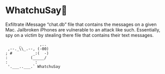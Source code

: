 # WhatchuSay🤔
Exfiltrate iMessage “chat.db” file that contains the messages on a given Mac. Jailbroken iPhones are vulnerable to an attack like such.
Essentially, spy on a victim by stealing there file that contains their text messages. 
```
      _        ,..
 ,--._\\_.--, (-00)
; #         _:(  -)
:          (_____/
:            :
 '.___..___.` WhatchuSay
```

